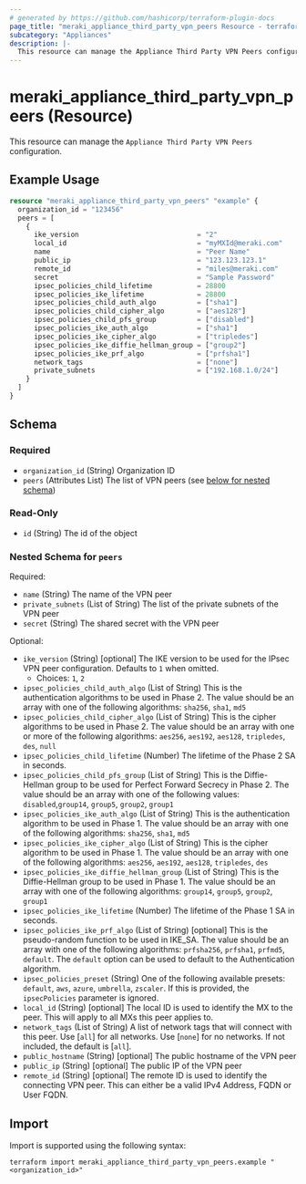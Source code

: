 ```yaml
---
# generated by https://github.com/hashicorp/terraform-plugin-docs
page_title: "meraki_appliance_third_party_vpn_peers Resource - terraform-provider-meraki"
subcategory: "Appliances"
description: |-
  This resource can manage the Appliance Third Party VPN Peers configuration.
---
```


# meraki_appliance_third_party_vpn_peers (Resource)

This resource can manage the `Appliance Third Party VPN Peers` configuration.

## Example Usage

```terraform
resource "meraki_appliance_third_party_vpn_peers" "example" {
  organization_id = "123456"
  peers = [
    {
      ike_version                             = "2"
      local_id                                = "myMXId@meraki.com"
      name                                    = "Peer Name"
      public_ip                               = "123.123.123.1"
      remote_id                               = "miles@meraki.com"
      secret                                  = "Sample Password"
      ipsec_policies_child_lifetime           = 28800
      ipsec_policies_ike_lifetime             = 28800
      ipsec_policies_child_auth_algo          = ["sha1"]
      ipsec_policies_child_cipher_algo        = ["aes128"]
      ipsec_policies_child_pfs_group          = ["disabled"]
      ipsec_policies_ike_auth_algo            = ["sha1"]
      ipsec_policies_ike_cipher_algo          = ["tripledes"]
      ipsec_policies_ike_diffie_hellman_group = ["group2"]
      ipsec_policies_ike_prf_algo             = ["prfsha1"]
      network_tags                            = ["none"]
      private_subnets                         = ["192.168.1.0/24"]
    }
  ]
}
```

<!-- schema generated by tfplugindocs -->
## Schema

### Required

- `organization_id` (String) Organization ID
- `peers` (Attributes List) The list of VPN peers (see [below for nested schema](#nestedatt--peers))

### Read-Only

- `id` (String) The id of the object

<a id="nestedatt--peers"></a>
### Nested Schema for `peers`

Required:

- `name` (String) The name of the VPN peer
- `private_subnets` (List of String) The list of the private subnets of the VPN peer
- `secret` (String) The shared secret with the VPN peer

Optional:

- `ike_version` (String) [optional] The IKE version to be used for the IPsec VPN peer configuration. Defaults to `1` when omitted.
  - Choices: `1`, `2`
- `ipsec_policies_child_auth_algo` (List of String) This is the authentication algorithms to be used in Phase 2. The value should be an array with one of the following algorithms: `sha256`, `sha1`, `md5`
- `ipsec_policies_child_cipher_algo` (List of String) This is the cipher algorithms to be used in Phase 2. The value should be an array with one or more of the following algorithms: `aes256`, `aes192`, `aes128`, `tripledes`, `des`, `null`
- `ipsec_policies_child_lifetime` (Number) The lifetime of the Phase 2 SA in seconds.
- `ipsec_policies_child_pfs_group` (List of String) This is the Diffie-Hellman group to be used for Perfect Forward Secrecy in Phase 2. The value should be an array with one of the following values: `disabled`,`group14`, `group5`, `group2`, `group1`
- `ipsec_policies_ike_auth_algo` (List of String) This is the authentication algorithm to be used in Phase 1. The value should be an array with one of the following algorithms: `sha256`, `sha1`, `md5`
- `ipsec_policies_ike_cipher_algo` (List of String) This is the cipher algorithm to be used in Phase 1. The value should be an array with one of the following algorithms: `aes256`, `aes192`, `aes128`, `tripledes`, `des`
- `ipsec_policies_ike_diffie_hellman_group` (List of String) This is the Diffie-Hellman group to be used in Phase 1. The value should be an array with one of the following algorithms: `group14`, `group5`, `group2`, `group1`
- `ipsec_policies_ike_lifetime` (Number) The lifetime of the Phase 1 SA in seconds.
- `ipsec_policies_ike_prf_algo` (List of String) [optional] This is the pseudo-random function to be used in IKE_SA. The value should be an array with one of the following algorithms: `prfsha256`, `prfsha1`, `prfmd5`, `default`. The `default` option can be used to default to the Authentication algorithm.
- `ipsec_policies_preset` (String) One of the following available presets: `default`, `aws`, `azure`, `umbrella`, `zscaler`. If this is provided, the `ipsecPolicies` parameter is ignored.
- `local_id` (String) [optional] The local ID is used to identify the MX to the peer. This will apply to all MXs this peer applies to.
- `network_tags` (List of String) A list of network tags that will connect with this peer. Use [`all`] for all networks. Use [`none`] for no networks. If not included, the default is [`all`].
- `public_hostname` (String) [optional] The public hostname of the VPN peer
- `public_ip` (String) [optional] The public IP of the VPN peer
- `remote_id` (String) [optional] The remote ID is used to identify the connecting VPN peer. This can either be a valid IPv4 Address, FQDN or User FQDN.

## Import

Import is supported using the following syntax:

```shell
terraform import meraki_appliance_third_party_vpn_peers.example "<organization_id>"
```
